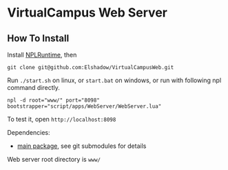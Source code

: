 # VirtualCampus Web Server

## How To Install 
Install [NPLRuntime](https://github.com/LiXizhi/NPLRuntime/wiki), then

```
git clone git@github.com:Elshadow/VirtualCampusWeb.git
```

Run `./start.sh` on linux, or `start.bat` on windows, 
or run with following npl command directly.  
```
npl -d root="www/" port="8098" bootstrapper="script/apps/WebServer/WebServer.lua"
```

To test it, open `http://localhost:8098`

Dependencies: 
  - [main package](https://github.com/NPLPackages/main), see git submodules for details

Web server root directory is `www/` 

